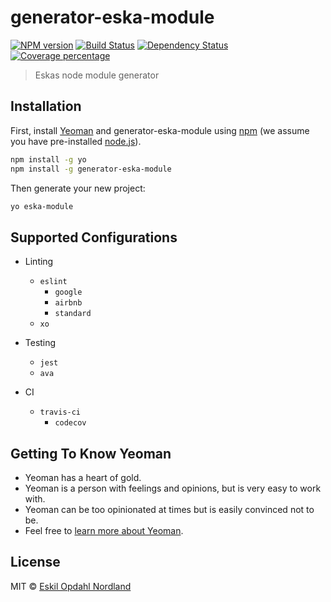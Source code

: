 # generator-eska-module
[![NPM version][npm-image]][npm-url] [![Build Status][travis-image]][travis-url] [![Dependency Status][daviddm-image]][daviddm-url] [![Coverage percentage][coveralls-image]][coveralls-url]
> Eskas node module generator

## Installation

First, install [Yeoman](http://yeoman.io) and generator-eska-module using [npm](https://www.npmjs.com/) (we assume you have pre-installed [node.js](https://nodejs.org/)).

```bash
npm install -g yo
npm install -g generator-eska-module
```

Then generate your new project:

```bash
yo eska-module
```

## Supported Configurations
* Linting
  * `eslint`
    * `google`
    * `airbnb`
    * `standard`
  * `xo`

* Testing
  * `jest`
  * `ava`

* CI
  * `travis-ci`
    * `codecov`

## Getting To Know Yeoman

 * Yeoman has a heart of gold.
 * Yeoman is a person with feelings and opinions, but is very easy to work with.
 * Yeoman can be too opinionated at times but is easily convinced not to be.
 * Feel free to [learn more about Yeoman](http://yeoman.io/).

## License

MIT © [Eskil Opdahl Nordland](https://github.com/Eskalol)


[npm-image]: https://badge.fury.io/js/generator-eska-module.svg
[npm-url]: https://npmjs.org/package/generator-eska-module
[travis-image]: https://travis-ci.org/Eskalol/generator-eska-module.svg?branch=master
[travis-url]: https://travis-ci.org/Eskalol/generator-eska-module
[daviddm-image]: https://david-dm.org/Eskalol/generator-eska-module.svg?theme=shields.io
[daviddm-url]: https://david-dm.org/Eskalol/generator-eska-module
[coveralls-image]: https://coveralls.io/repos/Eskalol/generator-eska-module/badge.svg
[coveralls-url]: https://coveralls.io/r/Eskalol/generator-eska-module
